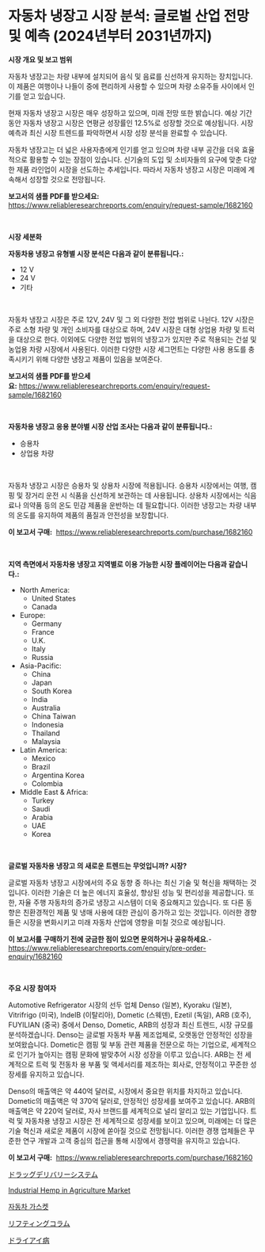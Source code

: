 <p><h1>자동차 냉장고 시장 분석: 글로벌 산업 전망 및 예측 (2024년부터 2031년까지)</h1></p><p><strong>시장 개요 및 보고 범위</strong></p>
<p><p>자동차 냉장고는 차량 내부에 설치되어 음식 및 음료를 신선하게 유지하는 장치입니다. 이 제품은 여행이나 나들이 중에 편리하게 사용할 수 있으며 차량 소유주들 사이에서 인기를 얻고 있습니다.</p><p>현재 자동차 냉장고 시장은 매우 성장하고 있으며, 미래 전망 또한 밝습니다. 예상 기간 동안 자동차 냉장고 시장은 연평균 성장률인 12.5%로 성장할 것으로 예상됩니다. 시장 예측과 최신 시장 트렌드를 파악하면서 시장 성장 분석을 완료할 수 있습니다.</p><p>자동차 냉장고는 더 넓은 사용자층에게 인기를 얻고 있으며 차량 내부 공간을 더욱 효율적으로 활용할 수 있는 장점이 있습니다. 신기술의 도입 및 소비자들의 요구에 맞춘 다양한 제품 라인업이 시장을 선도하는 추세입니다. 따라서 자동차 냉장고 시장은 미래에 계속해서 성장할 것으로 전망됩니다.</p></p>
<p><strong>보고서의 샘플 PDF를 받으세요:</strong> <a href="https://www.reliableresearchreports.com/enquiry/request-sample/1682160">https://www.reliableresearchreports.com/enquiry/request-sample/1682160</a></p>
<p>&nbsp;</p>
<p><strong>시장 세분화</strong></p>
<p><strong>자동차용 냉장고 유형별 시장 분석은 다음과 같이 분류됩니다.:</strong></p>
<p><ul><li>12 V</li><li>24 V</li><li>기타</li></ul></p>
<p>&nbsp;</p>
<p><p>자동차 냉장고 시장은 주로 12V, 24V 및 그 외 다양한 전압 범위로 나뉜다. 12V 시장은 주로 소형 차량 및 개인 소비자를 대상으로 하며, 24V 시장은 대형 상업용 차량 및 트럭을 대상으로 한다. 이외에도 다양한 전압 범위의 냉장고가 있지만 주로 적용되는 건설 및 농업용 차량 시장에서 사용된다. 이러한 다양한 시장 세그먼트는 다양한 사용 용도를 충족시키기 위해 다양한 냉장고 제품이 있음을 보여준다.</p></p>
<p><strong>보고서의 샘플 PDF를 받으세요:</strong>&nbsp;<a href="https://www.reliableresearchreports.com/enquiry/request-sample/1682160">https://www.reliableresearchreports.com/enquiry/request-sample/1682160</a></p>
<p>&nbsp;</p>
<p><strong> 자동차용 냉장고 응용 분야별 시장 산업 조사는 다음과 같이 분류됩니다.:</strong></p>
<p><ul><li>승용차</li><li>상업용 차량</li></ul></p>
<p>&nbsp;</p>
<p><p>자동차 냉장고 시장은 승용차 및 상용차 시장에 적용됩니다. 승용차 시장에서는 여행, 캠핑 및 장거리 운전 시 식품을 신선하게 보관하는 데 사용됩니다. 상용차 시장에서는 식음료나 의약품 등의 온도 민감 제품을 운반하는 데 필요합니다. 이러한 냉장고는 차량 내부의 온도를 유지하여 제품의 품질과 안전성을 보장합니다.</p></p>
<p><strong>이 보고서 구매:</strong>&nbsp; <a href="https://www.reliableresearchreports.com/purchase/1682160">https://www.reliableresearchreports.com/purchase/1682160</a></p>
<p>&nbsp;</p>
<p><strong>지역 측면에서 자동차용 냉장고 지역별로 이용 가능한 시장 플레이어는 다음과 같습니다.:</strong></p>
<p><ul>
    <li>
        North America:
        <ul>
            <li>United States</li>
            <li>Canada</li>
        </ul>
    </li>
    <li>
        Europe:
        <ul>
            <li>Germany</li>
            <li>France</li>
            <li>U.K.</li>
            <li>Italy</li>
            <li>Russia</li>
        </ul>
    </li>
    <li>
        Asia-Pacific:
        <ul>
            <li>China</li>
            <li>Japan</li>
            <li>South Korea</li>
            <li>India</li>
            <li>Australia</li>
            <li>China Taiwan</li>
            <li>Indonesia</li>
            <li>Thailand</li>
            <li>Malaysia</li>
        </ul>
    </li>
    <li>
        Latin America:
        <ul>
            <li>Mexico</li>
            <li>Brazil</li>
            <li>Argentina Korea</li>
            <li>Colombia</li>
        </ul>
    </li>
    <li>
        Middle East & Africa:
        <ul>
            <li>Turkey</li>
            <li>Saudi</li>
            <li>Arabia</li>
            <li>UAE</li>
            <li>Korea</li>
        </ul>
    </li>
    </ul></p>
<p>&nbsp;</p>
<p><strong>글로벌 자동차용 냉장고 의 새로운 트렌드는 무엇입니까? 시장?</strong></p>
<p><p>글로벌 자동차 냉장고 시장에서의 주요 동향 중 하나는 최신 기술 및 혁신을 채택하는 것입니다. 이러한 기술은 더 높은 에너지 효율성, 향상된 성능 및 편리성을 제공합니다. 또한, 자율 주행 자동차의 증가로 냉장고 시스템이 더욱 중요해지고 있습니다. 또 다른 동향은 친환경적인 제품 및 냉매 사용에 대한 관심이 증가하고 있는 것입니다. 이러한 경향들은 시장을 변화시키고 미래 자동차 산업에 영향을 미칠 것으로 예상됩니다.</p></p>
<p><strong>이 보고서를 구매하기 전에 궁금한 점이 있으면 문의하거나 공유하세요.</strong>- <a href="https://www.reliableresearchreports.com/enquiry/pre-order-enquiry/1682160">https://www.reliableresearchreports.com/enquiry/pre-order-enquiry/1682160</a></p>
<p>&nbsp;</p>
<p><strong>주요 시장 참여자</strong></p>
<p><p>Automotive Refrigerator 시장의 선두 업체 Denso (일본), Kyoraku (일본), Vitrifrigo (미국), IndelB (이탈리아), Dometic (스웨덴), Ezetil (독일), ARB (호주), FUYILIAN (중국) 중에서 Denso, Dometic, ARB의 성장과 최신 트렌드, 시장 규모를 분석하겠습니다. Denso는 글로벌 자동차 부품 제조업체로, 오랫동안 안정적인 성장을 보여왔습니다. Dometic은 캠핑 및 부동 관련 제품을 전문으로 하는 기업으로, 세계적으로 인기가 높아지는 캠핑 문화에 발맞추어 시장 성장을 이루고 있습니다. ARB는 전 세계적으로 트럭 및 전동차 용 부품 및 액세서리를 제조하는 회사로, 안정적이고 꾸준한 성장세를 유지하고 있습니다. </p><p>Denso의 매출액은 약 440억 달러로, 시장에서 중요한 위치를 차지하고 있습니다. Dometic의 매출액은 약 370억 달러로, 안정적인 성장세를 보여주고 있습니다. ARB의 매출액은 약 220억 달러로, 자사 브랜드를 세계적으로 널리 알리고 있는 기업입니다. 트럭 및 자동차용 냉장고 시장은 전 세계적으로 성장세를 보이고 있으며, 미래에는 더 많은 기술 혁신과 새로운 제품이 시장에 쏟아질 것으로 전망됩니다. 이러한 경쟁 업체들은 꾸준한 연구 개발과 고객 중심의 접근을 통해 시장에서 경쟁력을 유지하고 있습니다.</p></p>
<p><strong>이 보고서 구매:</strong>&nbsp;&nbsp;<a href="https://www.reliableresearchreports.com/purchase/1682160">https://www.reliableresearchreports.com/purchase/1682160</a></p>
<p><p><a href="https://github.com/moulafa/Market-Research-Report-List-1/blob/main/58484728352.md">ドラッグデリバリーシステム</a></p><p><a href="https://issuu.com/reportprime-2/docs/industrial-hemp-in-agriculture-market-size-2030.pp">Industrial Hemp in Agriculture Market</a></p><p><a href="https://github.com/vsnao330707/Market-Research-Report-List-1/blob/main/42652788027.md">자동차 가스켓</a></p><p><a href="https://medium.com/@jodyomenick9056/%E3%83%AA%E3%83%95%E3%83%86%E3%82%A3%E3%83%B3%E3%82%B0%E3%82%AB%E3%83%A9%E3%83%A0%E5%B8%82%E5%A0%B4-%E5%B8%82%E5%A0%B4%E3%82%B7%E3%82%A7%E3%82%A2-%E5%B8%82%E5%A0%B4%E5%8B%95%E5%90%91-%E5%B0%86%E6%9D%A5%E3%81%AE%E6%88%90%E9%95%B7%E3%81%AE%E6%8E%A2%E7%B4%A2-77292ff8f326">リフティングコラム</a></p><p><a href="https://github.com/SantosDicki04/Market-Research-Report-List-1/blob/main/94121778353.md">ドライアイ病</a></p></p>
